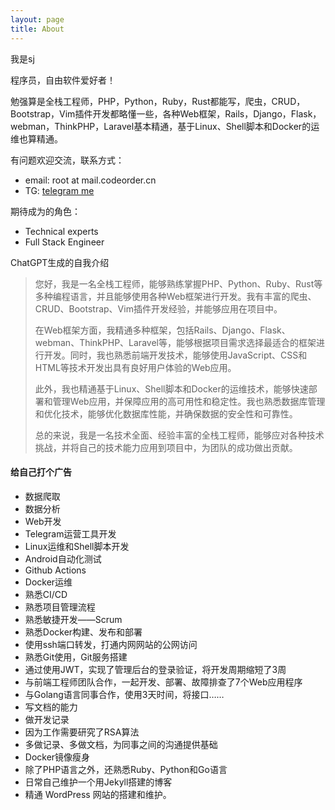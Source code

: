 ```yaml
---
layout: page
title: About
---
```

我是sj

程序员，自由软件爱好者！

勉强算是全栈工程师，PHP，Python，Ruby，Rust都能写，爬虫，CRUD，Bootstrap，Vim插件开发都略懂一些，各种Web框架，Rails，Django，Flask，webman，ThinkPHP，Laravel基本精通，基于Linux、Shell脚本和Docker的运维也算精通。

有问题欢迎交流，联系方式：

* email: root at mail.codeorder.cn
* TG: [telegram me](https://t.me/kw3p9)

期待成为的角色：

* Technical experts
* Full Stack Engineer

ChatGPT生成的自我介绍

> 您好，我是一名全栈工程师，能够熟练掌握PHP、Python、Ruby、Rust等多种编程语言，并且能够使用各种Web框架进行开发。我有丰富的爬虫、CRUD、Bootstrap、Vim插件开发经验，并能够应用在项目中。
> 
> 在Web框架方面，我精通多种框架，包括Rails、Django、Flask、webman、ThinkPHP、Laravel等，能够根据项目需求选择最适合的框架进行开发。同时，我也熟悉前端开发技术，能够使用JavaScript、CSS和HTML等技术开发出具有良好用户体验的Web应用。
> 
> 此外，我也精通基于Linux、Shell脚本和Docker的运维技术，能够快速部署和管理Web应用，并保障应用的高可用性和稳定性。我也熟悉数据库管理和优化技术，能够优化数据库性能，并确保数据的安全性和可靠性。
> 
> 总的来说，我是一名技术全面、经验丰富的全栈工程师，能够应对各种技术挑战，并将自己的技术能力应用到项目中，为团队的成功做出贡献。

#### 给自己打个广告

* 数据爬取
* 数据分析
* Web开发
* Telegram运营工具开发
* Linux运维和Shell脚本开发
* Android自动化测试
* Github Actions
* Docker运维
* 熟悉CI/CD
* 熟悉项目管理流程
* 熟悉敏捷开发——Scrum
* 熟悉Docker构建、发布和部署
* 使用ssh端口转发，打通内网网站的公网访问
* 熟悉Git使用，Git服务搭建
* 通过使用JWT，实现了管理后台的登录验证，将开发周期缩短了3周
* 与前端工程师团队合作，一起开发、部署、故障排查了7个Web应用程序
* 与Golang语言同事合作，使用3天时间，将接口……
* 写文档的能力
* 做开发记录
* 因为工作需要研究了RSA算法
* 多做记录、多做文档，为同事之间的沟通提供基础
* Docker镜像瘦身
* 除了PHP语言之外，还熟悉Ruby、Python和Go语言
* 日常自己维护一个用Jekyll搭建的博客
* 精通 WordPress 网站的搭建和维护。
